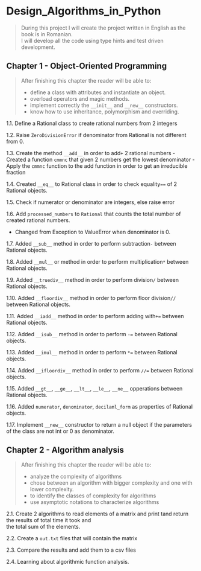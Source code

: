 # Design_Algorithms_in_Python

> During this project I will create the project written in English as the book is in Romanian.  
> I will develop all the code using type hints and test driven development. 

## Chapter 1 - Object-Oriented Programming

> After finishing this chapter the reader will be able to:
> - define a class with attributes and instantiate an object.
> - overload operators and magic methods.
> - implement correctly the `__init__` and `__new__` constructors.
> - know how to use inheritance, polymorphism and overriding.


1.1. Define a Rational class to create rational numbers from 2 integers

1.2. Raise `ZeroDivisionError` if denominator from Rational is not different from 0.

1.3. Create the method `__add__` in order to add`+` 2 rational numbers
    - Created a function `cmmnc` that given 2 numbers get the lowest denominator 
    - Apply the `cmmnc` function to the add function in order to get an irreducible fraction
    
1.4. Created `__eq__` to Rational class in order to check equality`==` of 2 Rational objects.

1.5. Check if numerator or denominator are integers, else raise error

1.6. Add `processed_numbers` to `Rational` that counts the total number of created rational numbers.
   - Changed from Exception to ValueError when denominator is 0.

1.7. Added `__sub__` method in order to perform subtraction`-` between Rational objects.

1.8. Added `__mul__` or method in order to perform multiplication`*` between Rational objects.

1.9. Added `__truediv__` method in order to perform division`/` between Rational objects.

1.10. Added `__floordiv__` method in order to perform floor division`//` between Rational objects.

1.11. Added `__iadd__` method in order to perform adding with`+=` between Rational objects.

1.12. Added `__isub__` method in order to perform `-=` between Rational objects.

1.13. Added `__imul__` method in order to perform `*=` between Rational objects.

1.14. Added `__ifloordiv__` method in order to perform `//=` between Rational objects.

1.15. Added `__gt__`, `__ge__`, `__lt__`, `__le__`, `__ne__` opperations between Rational objects.

1.16. Added `numerator`, `denominator`, `decilaml_form` as properties of Rational objects.

1.17. Implement `__new__` constructor to return a null object if the parameters of the class are not int or 0 as 
denominator.

## Chapter 2 - Algorithm analysis


> After finishing this chapter the reader will be able to:
> - analyze the complexity of algorithms
> - chose between an algorithm with bigger complexity and one with lower complexity.
> - to identify the classes of complexity for algorithms
> - use asymptotic notations to characterize algorithms

2.1. Create 2 algorithms to read elements of a matrix and print tand return the results of total time it took and  
the total sum of the elements.

2.2. Create a `out.txt` files that will contain the matrix

2.3. Compare the results and add them to a csv files

2.4. Learning about algorithmic function analysis. 
